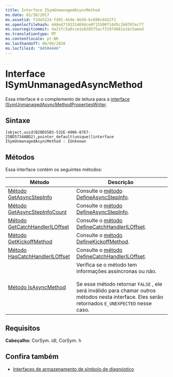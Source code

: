 ```yaml
---
title: Interface ISymUnmanagedAsyncMethod
ms.date: 03/30/2017
ms.assetid: f2de5224-fd91-45de-9e58-bc600c6d22f1
ms.openlocfilehash: 448ed719331469dce8f15500f14d5c1b0707ecf7
ms.sourcegitcommit: da21fc5a8cce1e028575acf31974681a1bc5aeed
ms.translationtype: MT
ms.contentlocale: pt-BR
ms.lasthandoff: 06/08/2020
ms.locfileid: "84504446"
---
```

# <a name="isymunmanagedasyncmethod-interface"></a>Interface ISymUnmanagedAsyncMethod
Essa interface é o complemento de leitura para a [interface ISymUnmanagedAsyncMethodPropertiesWriter](isymunmanagedasyncmethodpropertieswriter-interface.md).  
  
## <a name="syntax"></a>Sintaxe  
  
```idl  
[object,uuid(B20D55B3-532E-4906-87E7-25BD5734ABD2),pointer_default(unique)]interface ISymUnmanagedAsyncMethod : IUnknown  
```  
  
## <a name="methods"></a>Métodos  
 Essa interface contém os seguintes métodos:  
  
|Método|Descrição|  
|------------|-----------------|  
|[Método GetAsyncStepInfo](isymunmanagedasyncmethod-getasyncstepinfo-method.md)|Consulte o [método DefineAsyncStepInfo](isymunmanagedasyncmethodpropertieswriter-defineasyncstepinfo-method.md).|  
|[Método GetAsyncStepInfoCount](isymunmanagedasyncmethod-getasyncstepinfocount-method.md)|Consulte o [método DefineAsyncStepInfo](isymunmanagedasyncmethodpropertieswriter-defineasyncstepinfo-method.md).|  
|[Método GetCatchHandlerILOffset](isymunmanagedasyncmethod-getcatchhandleriloffset-method.md)|Consulte o [método DefineCatchHandlerILOffset](isymunmanagedasyncmethodpropertieswriter-definecatchhandleriloffset-method.md).|  
|[Método GetKickoffMethod](isymunmanagedasyncmethod-getkickoffmethod-method.md)|Consulte o [método DefineKickoffMethod](isymunmanagedasyncmethodpropertieswriter-definekickoffmethod-method.md).|  
|[Método HasCatchHandlerILOffset](isymunmanagedasyncmethod-hascatchhandleriloffset-method.md)|Consulte o [método DefineCatchHandlerILOffset](isymunmanagedasyncmethodpropertieswriter-definecatchhandleriloffset-method.md).|  
|[Método IsAsyncMethod](isymunmanagedasyncmethod-isasyncmethod-method.md)|Verifica se o método tem informações assíncronas ou não.<br /><br /> Se esse método retornar `FALSE` , ele será inválido para chamar outros métodos nesta interface. Eles serão retornados `E_UNEXPECTED` nesse caso.|  
  
## <a name="requirements"></a>Requisitos  
 **Cabeçalho:** CorSym. idl, CorSym. h  
  
## <a name="see-also"></a>Confira também

- [Interfaces de armazenamento de símbolo de diagnóstico](diagnostics-symbol-store-interfaces.md)
